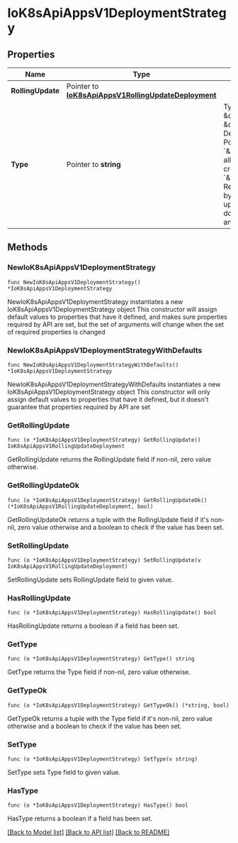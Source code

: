 # IoK8sApiAppsV1DeploymentStrategy

## Properties

Name | Type | Description | Notes
------------ | ------------- | ------------- | -------------
**RollingUpdate** | Pointer to [**IoK8sApiAppsV1RollingUpdateDeployment**](IoK8sApiAppsV1RollingUpdateDeployment.md) |  | [optional] 
**Type** | Pointer to **string** | Type of deployment. Can be \&quot;Recreate\&quot; or \&quot;RollingUpdate\&quot;. Default is RollingUpdate.  Possible enum values:  - &#x60;\&quot;Recreate\&quot;&#x60; Kill all existing pods before creating new ones.  - &#x60;\&quot;RollingUpdate\&quot;&#x60; Replace the old ReplicaSets by new one using rolling update i.e gradually scale down the old ReplicaSets and scale up the new one. | [optional] 

## Methods

### NewIoK8sApiAppsV1DeploymentStrategy

`func NewIoK8sApiAppsV1DeploymentStrategy() *IoK8sApiAppsV1DeploymentStrategy`

NewIoK8sApiAppsV1DeploymentStrategy instantiates a new IoK8sApiAppsV1DeploymentStrategy object
This constructor will assign default values to properties that have it defined,
and makes sure properties required by API are set, but the set of arguments
will change when the set of required properties is changed

### NewIoK8sApiAppsV1DeploymentStrategyWithDefaults

`func NewIoK8sApiAppsV1DeploymentStrategyWithDefaults() *IoK8sApiAppsV1DeploymentStrategy`

NewIoK8sApiAppsV1DeploymentStrategyWithDefaults instantiates a new IoK8sApiAppsV1DeploymentStrategy object
This constructor will only assign default values to properties that have it defined,
but it doesn't guarantee that properties required by API are set

### GetRollingUpdate

`func (o *IoK8sApiAppsV1DeploymentStrategy) GetRollingUpdate() IoK8sApiAppsV1RollingUpdateDeployment`

GetRollingUpdate returns the RollingUpdate field if non-nil, zero value otherwise.

### GetRollingUpdateOk

`func (o *IoK8sApiAppsV1DeploymentStrategy) GetRollingUpdateOk() (*IoK8sApiAppsV1RollingUpdateDeployment, bool)`

GetRollingUpdateOk returns a tuple with the RollingUpdate field if it's non-nil, zero value otherwise
and a boolean to check if the value has been set.

### SetRollingUpdate

`func (o *IoK8sApiAppsV1DeploymentStrategy) SetRollingUpdate(v IoK8sApiAppsV1RollingUpdateDeployment)`

SetRollingUpdate sets RollingUpdate field to given value.

### HasRollingUpdate

`func (o *IoK8sApiAppsV1DeploymentStrategy) HasRollingUpdate() bool`

HasRollingUpdate returns a boolean if a field has been set.

### GetType

`func (o *IoK8sApiAppsV1DeploymentStrategy) GetType() string`

GetType returns the Type field if non-nil, zero value otherwise.

### GetTypeOk

`func (o *IoK8sApiAppsV1DeploymentStrategy) GetTypeOk() (*string, bool)`

GetTypeOk returns a tuple with the Type field if it's non-nil, zero value otherwise
and a boolean to check if the value has been set.

### SetType

`func (o *IoK8sApiAppsV1DeploymentStrategy) SetType(v string)`

SetType sets Type field to given value.

### HasType

`func (o *IoK8sApiAppsV1DeploymentStrategy) HasType() bool`

HasType returns a boolean if a field has been set.


[[Back to Model list]](../README.md#documentation-for-models) [[Back to API list]](../README.md#documentation-for-api-endpoints) [[Back to README]](../README.md)


